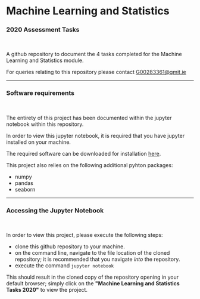 # Machine Learning and Statistics
### 2020 Assessment Tasks

<br>

A github repository to document the 4 tasks completed for the Machine Learning and Statistics module.

For queries relating to this repository please contact G00283361@gmit.ie

***

### Software requirements

<br>

The entirety of this project has been documented within the jupyter notebook within this repository.

In order to view this jupyter notebook, it is required that you have jupyter installed on your machine.

The required software can be downloaded for installation [here](https://jupyter.org/).

This project also relies on the following additional pyhton packages:

 - numpy
 - pandas
 - seaborn
 
***

### Accessing the Jupyter Notebook

<br>

In order to view this project, please execute the following steps:

 - clone this github repository to your machine.
 - on the command line, navigate to the file location of the cloned repository; it is recommended that you navigate *into* the repository.
 - execute the command ```jupyter notebook```
 
This should result in the cloned copy of the repository opening in your default browser; simply click on the **"Machine Learning and Statistics Tasks 2020"** to view the project.
